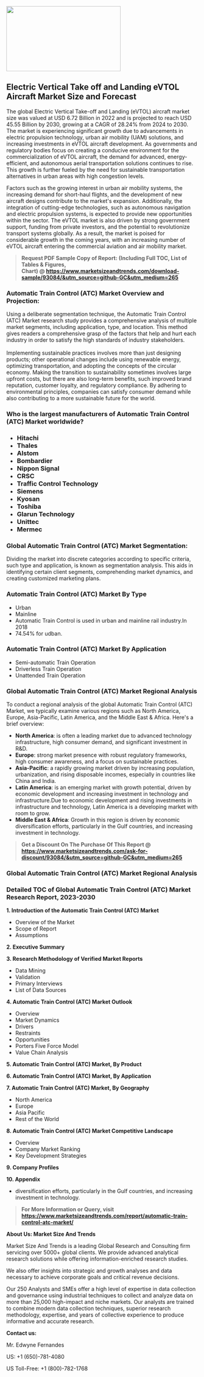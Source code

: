 <p><img class="alignnone size-medium wp-image-20088" src="https://ffe5etoiles.com/wp-content/uploads/2024/12/MST1-300x171.png" alt="" width="300" height="171" /></p><h2>Electric Vertical Take off and Landing eVTOL Aircraft Market Size and Forecast</h2><p>The global Electric Vertical Take-off and Landing (eVTOL) aircraft market size was valued at USD 6.72 Billion in 2022 and is projected to reach USD 45.55 Billion by 2030, growing at a CAGR of 28.24% from 2024 to 2030. The market is experiencing significant growth due to advancements in electric propulsion technology, urban air mobility (UAM) solutions, and increasing investments in eVTOL aircraft development. As governments and regulatory bodies focus on creating a conducive environment for the commercialization of eVTOL aircraft, the demand for advanced, energy-efficient, and autonomous aerial transportation solutions continues to rise. This growth is further fueled by the need for sustainable transportation alternatives in urban areas with high congestion levels.</p><p>Factors such as the growing interest in urban air mobility systems, the increasing demand for short-haul flights, and the development of new aircraft designs contribute to the market's expansion. Additionally, the integration of cutting-edge technologies, such as autonomous navigation and electric propulsion systems, is expected to provide new opportunities within the sector. The eVTOL market is also driven by strong government support, funding from private investors, and the potential to revolutionize transport systems globally. As a result, the market is poised for considerable growth in the coming years, with an increasing number of eVTOL aircraft entering the commercial aviation and air mobility market.</p></p><blockquote id="" class=""><strong>Request PDF Sample Copy of Report: (Including Full TOC, List of Tables &amp; Figures, Chart)&nbsp;@&nbsp;<strong><a href="https://www.marketsizeandtrends.com/download-sample/93084/&utm_source=github-GC&utm_medium=265" target="_blank">https://www.marketsizeandtrends.com/download-sample/93084/&utm_source=github-GC&utm_medium=265</a></strong></strong></blockquote><h3 id="" class="">Automatic Train Control (ATC) Market&nbsp;Overview and Projection:</h3><p id="" class="">Using a deliberate segmentation technique, the Automatic Train Control (ATC) Market research study provides a comprehensive analysis of multiple market segments, including application, type, and location. This method gives readers a comprehensive grasp of the factors that help and hurt each industry in order to satisfy the high standards of industry stakeholders. <br /> <br />Implementing sustainable practices involves more than just designing products; other operational changes include using renewable energy, optimizing transportation, and adopting the concepts of the circular economy. Making the transition to sustainability sometimes involves large upfront costs, but there are also long-term benefits, such improved brand reputation, customer loyalty, and regulatory compliance. By adhering to environmental principles, companies can satisfy consumer demand while also contributing to a more sustainable future for the world.</p><h3 id="" class="">Who is the largest manufacturers of&nbsp;Automatic Train Control (ATC) Market worldwide?</h3><h3 class=""><p><ul><li>Hitachi </li><li> Thales </li><li> Alstom </li><li> Bombardier </li><li> Nippon Signal </li><li> CRSC </li><li> Traffic Control Technology </li><li> Siemens </li><li> Kyosan </li><li> Toshiba </li><li> Glarun Technology </li><li> Unittec </li><li> Mermec</li></ul></p></h3><h3 id="" class="">Global&nbsp;Automatic Train Control (ATC) Market Segmentation:</h3><p id="" class="">Dividing the market into discrete categories according to specific criteria, such type and application, is known as segmentation analysis. This aids in identifying certain client segments, comprehending market dynamics, and creating customized marketing plans.</p><h3 id="" class="">Automatic Train Control (ATC) Market&nbsp;By Type</h3><p><p><ul><li>Urban </li><li> Mainline </li><li> Automatic Train Control is used in urban and mainline rail industry.In 2018 </li><li> 74.54% for udban.</p></li></ul></p></p><h3 id="" class="">Automatic Train Control (ATC) Market&nbsp;By Application</h3><p class=""><p><ul><li>Semi-automatic Train Operation </li><li> Driverless Train Operation </li><li> Unattended Train Operation</li></ul></p></p><h3 id="" class="">Global Automatic Train Control (ATC) Market Regional Analysis</h3><p id="" class="">To conduct a regional analysis of the global Automatic Train Control (ATC) Market, we typically examine various regions such as North America, Europe, Asia-Pacific, Latin America, and the Middle East &amp; Africa. Here's a brief overview:</p><ul><li><strong>North America</strong>: is often a leading market due to advanced technology infrastructure, high consumer demand, and significant investment in R&amp;D.</li><li><strong>Europe</strong>: strong market presence with robust regulatory frameworks, high consumer awareness, and a focus on sustainable practices.</li><li><strong>Asia-Pacific</strong>: a rapidly growing market driven by increasing population, urbanization, and rising disposable incomes, especially in countries like China and India.</li><li><strong>Latin America</strong>: is an emerging market with growth potential, driven by economic development and increasing investment in technology and infrastructure.Due to economic development and rising investments in infrastructure and technology, Latin America is a developing market with room to grow.</li><li><strong>Middle East &amp; Africa</strong>: Growth in this region is driven by economic diversification efforts, particularly in the Gulf countries, and increasing investment in technology.</li></ul><blockquote id="" class=""><strong>Get a Discount On The Purchase Of This Report @ <strong><a href="https://www.marketsizeandtrends.com/ask-for-discount/93084/&utm_source=github-GC&utm_medium=265" target="_blank">https://www.marketsizeandtrends.com/ask-for-discount/93084/&utm_source=github-GC&utm_medium=265</a></strong></strong></blockquote><h3 id="" class="">Global Automatic Train Control (ATC) Market Regional Analysis</h3><h3 id="" class="">Detailed TOC of Global Automatic Train Control (ATC) Market Research Report, 2023-2030</h3><p id="" class=""><strong>1. Introduction of the Automatic Train Control (ATC) Market</strong></p><ul><li>Overview of the Market</li><li>Scope of Report</li><li>Assumptions</li></ul><p id="" class=""><strong>2. Executive Summary</strong></p><p id="" class=""><strong>3. Research Methodology of Verified Market Reports</strong></p><ul><li>Data Mining</li><li>Validation</li><li>Primary Interviews</li><li>List of Data Sources</li></ul><p id="" class=""><strong>4. Automatic Train Control (ATC) Market Outlook</strong></p><ul><li>Overview</li><li>Market Dynamics</li><li>Drivers</li><li>Restraints</li><li>Opportunities</li><li>Porters Five Force Model</li><li>Value Chain Analysis</li></ul><p id="" class=""><strong>5. Automatic Train Control (ATC) Market, By Product</strong></p><p id="" class=""><strong>6. Automatic Train Control (ATC) Market, By Application</strong></p><p id="" class=""><strong>7. Automatic Train Control (ATC) Market, By Geography</strong></p><ul><li>North America</li><li>Europe</li><li>Asia Pacific</li><li>Rest of the World</li></ul><p id="" class=""><strong>8. Automatic Train Control (ATC) Market Competitive Landscape</strong></p><ul><li>Overview</li><li>Company Market Ranking</li><li>Key Development Strategies</li></ul><p id="" class=""><strong>9. Company Profiles</strong></p><p id="" class=""><strong>10. Appendix</strong></p><ul><li>diversification efforts, particularly in the Gulf countries, and increasing investment in technology.</li></ul><blockquote id="" class=""><strong>For More Information or Query, visit <strong><strong><a href="https://www.marketsizeandtrends.com/report/automatic-train-control-atc-market/" target="_blank">https://www.marketsizeandtrends.com/report/automatic-train-control-atc-market/</a></strong></strong></strong></blockquote><p id="" class=""><strong>About Us: Market Size And Trends</strong></p><p id="" class="">Market Size And Trends is a leading Global Research and Consulting firm servicing over 5000+ global clients. We provide advanced analytical research solutions while offering information-enriched research studies.</p><p id="" class="">We also offer insights into strategic and growth analyses and data necessary to achieve corporate goals and critical revenue decisions.</p><p id="" class="">Our 250 Analysts and SMEs offer a high level of expertise in data collection and governance using industrial techniques to collect and analyze data on more than 25,000 high-impact and niche markets. Our analysts are trained to combine modern data collection techniques, superior research methodology, expertise, and years of collective experience to produce informative and accurate research.</p><p id="" class=""><strong>Contact us:</strong></p><p id="" class="">Mr. Edwyne Fernandes</p><p id="" class="">US: +1 (650)-781-4080</p><p id="" class="">US Toll-Free: +1 (800)-782-1768</p>
